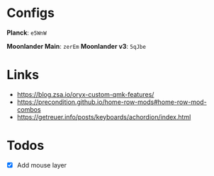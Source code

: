 # Configs

**Planck**: `e5WnW`

**Moonlander Main**: `zerEm`
**Moonlander v3**: `5qJbe`

# Links

- https://blog.zsa.io/oryx-custom-qmk-features/
- https://precondition.github.io/home-row-mods#home-row-mod-combos
- https://getreuer.info/posts/keyboards/achordion/index.html

# Todos

- [x] Add mouse layer
